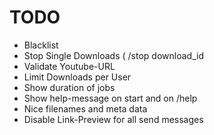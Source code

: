 # TODO

* Blacklist
* Stop Single Downloads ( /stop download_id
* Validate Youtube-URL
* Limit Downloads per User
* Show duration of jobs 
* Show help-message on start and on /help
* Nice filenames and meta data
* Disable Link-Preview for all send messages
